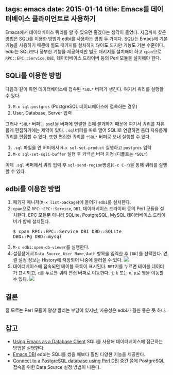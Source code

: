 tags: emacs
date: 2015-01-14
title: Emacs를 데이터베이스 클라이언트로 사용하기
---
Emacs에서 데이터베이스 쿼리를 할 수 있으면 좋겠다는 생각이 들었다. 지금까지 찾은 방법은 SQLi를 이용한 방법과 edbi를 사용하는 방법 두 가지다. SQLi는 Emacs에 기본 기능을 사용하기 때문에 별도 패키지를 설치하지 않아도 되지만 기능도 기본 수준이다. edbi는 SQLi보다 풍부한 기능을 제공하지만 별도 패키지를 설치해야 하고 `cpan`으로 `RPC::EPC::Service`, `DBI`, 데이터베이스 드라이버 등의 Perl 모듈을 설치해야 한다.<!--more-->

## SQLi를 이용한 방법
다음과 같이 하면 데이터베이스에 접속된 `*SQL*` 버퍼가 생긴다. 여기서 쿼리를 실행할 수 있다.
1. `M-x sql-postgres` (PostgreSQL 데이터베이스에 접속하는 경우)
2. User, Database, Server 입력

그러나 `*SQL*` 버퍼는 `psql`을 버퍼에 연결한 것에 불과하기 때문에 여기서 쿼리를 자유롭게 편집하기에는 제약이 있다. `.sql`버퍼를 따로 열어 SQLi로 연결하면 좀더 자유롭게 쿼리를 편집할 수 있다. 또한 편집한 쿼리를 `*SQL*` 버퍼로 보내 실행할 수 있다.

1. `.sql` 파일을 연 버퍼에서 `M-x sql-set-product` 실행하고 `postgres` 입력
2. `M-x sql-set-sqli-buffer` 실행 후 커넥션 버퍼 지정 (디폴트는 `*SQL*`)

이제 `.sql` 버퍼에서 쿼리 입력 후 `sql-send-region`명령(`C-c C-r`)을 통해 쿼리를 실행할 수 있다.

## edbi를 이용한 방법
1. 패키지 매니저(`M-x list-package`)에 들어가 `edbi`를 설치한다.
2. `cpan`으로 `RPC::EPC::Service`, `DBI`, 데이터베이스 드라이버 등의 Perl 모듈을 설치한다. EPC 모듈뿐 아니라 SQLite, PostgreSQL, MySQL 데이터베이스 드라이버가 함께 설치된다.<pre class="console">$ cpan RPC::EPC::Service DBI DBD::SQLite DBD::Pg DBD::mysql</pre>
3. `M-x edbi:open-db-viewer`를 실행한다.
4. 설정창에서 `Data Source`, `User Name`, `Auth` 항목을 입력한 후 `[OK]`를 선택한다. 연결 설정 정보는 History에 저장되어 나중에 불러쓸 수 있다.
![](1.png)
5. 데이터베이스에 접속되면 테이블 목록이 표시된다. `RET`키를 누르면 테이블 데이터가 표시되고, `c`를 누르면 쿼리 편집 버퍼로 이동한다. `j`, `k` 또는 `n`, `p`로 행을 이동할 수 있다.
![](2.png)

## 결론
잘 모르는 Perl 모듈이 왕창 깔리는 부담이 있지만, 사용성은 edbi가 훨씬 좋은 듯 하다.

## 참고
* [Using Emacs as a Database Client](http://emacsredux.com/blog/2013/06/13/using-emacs-as-a-database-client/) SQLi를 사용해 데이터베이스에 접근하는 방법을 설명한다.
* [Emacs DBI](https://github.com/kiwanami/emacs-edbi) edbi는 SQLi를 썼을 때보다 훨씬 다양한 기능을 제공한다.
* [Connect to a PostgreSQL database using Perl DBI](http://www.microhowto.info/howto/connect_to_a_postgresql_database_using_perl_dbi.html) 중간 쯤에 PostgreSQL 접속을 위한 Data Source 설정 방법이 나온다.
